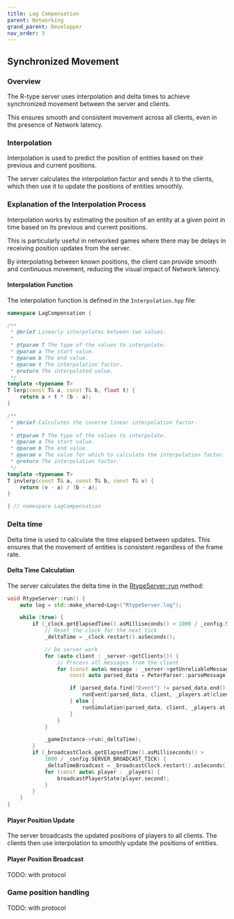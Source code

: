 ```yaml
---
title: Lag Compensation
parent: Networking
grand_parent: Developper
nav_order: 3
---
```

## Synchronized Movement

### Overview

The R-type server uses interpolation and delta times to achieve synchronized movement between the server and clients. 

This ensures smooth and consistent movement across all clients, even in the presence of Network latency.

### Interpolation

Interpolation is used to predict the position of entities based on their previous and current positions.

The server calculates the interpolation factor and sends it to the clients, which then use it to update the positions of entities smoothly.

### Explanation of the Interpolation Process

Interpolation works by estimating the position of an entity at a given point in time based on its previous and current positions.

This is particularly useful in networked games where there may be delays in receiving position updates from the server. 

By interpolating between known positions, the client can provide smooth and continuous movement, reducing the visual impact of Network latency.

#### Interpolation Function

The interpolation function is defined in the `Interpolation.hpp` file:

```cpp
namespace LagCompensation {

/**
 * @brief Linearly interpolates between two values.
 *
 * @tparam T The type of the values to interpolate.
 * @param a The start value.
 * @param b The end value.
 * @param t The interpolation factor.
 * @return The interpolated value.
 */
template <typename T>
T lerp(const T& a, const T& b, float t) {
    return a + t * (b - a);
}

/**
 * @brief Calculates the inverse linear interpolation factor.
 *
 * @tparam T The type of the values to interpolate.
 * @param a The start value.
 * @param b The end value.
 * @param v The value for which to calculate the interpolation factor.
 * @return The interpolation factor.
 */
template <typename T>
T invlerp(const T& a, const T& b, const T& v) {
    return (v - a) / (b - a);
}

} // namespace LagCompensation
```

### Delta time 

Delta time is used to calculate the time elapsed between updates. This ensures that the movement of entities is consistent regardless of the frame rate.

#### Delta Time Calculation

The server calculates the delta time in the [RtypeServer::run](../../../../RtypeServer/src/RtypeServer/RtypeServerRun.cpp) method:

```cpp
void RtypeServer::run() {
    auto log = std::make_shared<Log>("RtypeServer.log");

    while (true) {
        if (_clock.getElapsedTime().asMilliseconds() > 1000 / _config.SERVER_TICK) {
            // Reset the clock for the next tick
            _deltaTime = _clock.restart().asSeconds();

            // Do server work
            for (auto client : _server->getClients()) {
                // Process all messages from the client
                for (const auto& message : _server->getUnreliableMessagesFromEndpoint(client)) {
                    const auto parsed_data = PeterParser::parseMessage(message);

                    if (parsed_data.find("Event") != parsed_data.end()) {
                        runEvent(parsed_data, client, _players.at(client));
                    } else {
                        runSimulation(parsed_data, client, _players.at(client));
                    }
                }
            }

            _gameInstance->run(_deltaTime);
        }
        if (_broadcastClock.getElapsedTime().asMilliseconds() >
            1000 / _config.SERVER_BROADCAST_TICK) {
            _deltaTimeBroadcast = _broadcastClock.restart().asSeconds();
            for (const auto& player : _players) {
                broadcastPlayerState(player.second);
            }
        }
    }
}
```

#### Player Position Update

The server broadcasts the updated positions of players to all clients. The clients then use interpolation to smoothly update the positions of entities.

#### Player Position Broadcast

TODO: with protocol

### Game position handling

TODO: with protocol